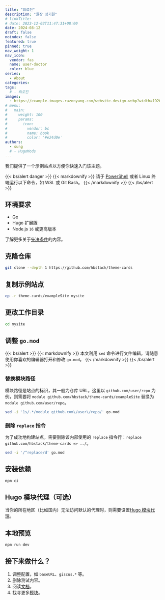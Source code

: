 ```yaml
---
title: "의료진"
description: "원장 성기원"
# linkTitle:
# date: 2023-12-02T11:47:31+08:00
date: 2024-08-12
draft: false
noindex: false
featured: true
pinned: true
nav_weight: 1
nav_icon:
  vendor: fas
  name: user-doctor
  color: blue
series:
  - About
categories:
tags:
  # - 의로진
images:
  - https://example-images.razonyang.com/website-design.webp?width=1920&height=1280
# menu:
#   main:
#     weight: 100
#     params:
#       icon:
#         vendor: bs
#         name: book
#         color: '#e24d0e'
authors:
  - sung
  # - HugoMods
---
```


我们提供了一个示例站点以方便你快速入门该主题。

{{< bs/alert danger >}}
{{< markdownify >}}
请于 [PowerShell](https://learn.microsoft.com/en-us/powershell/scripting/install/installing-powershell-on-windows) 或者 Linux 终端运行以下命令，如 WSL 或 Git Bash。
{{< /markdownify >}}
{{< /bs/alert >}}

## 环境要求

- Go
- Hugo 扩展版
- Node.js `16` 或更高版本

了解更多关于[先决条件](https://zh-hans.hbstack.dev/docs/getting-started/prerequisites/)的内容。

## 克隆仓库

```sh
git clone --depth 1 https://github.com/hbstack/theme-cards
```

## 复制示例站点

```sh
cp -r theme-cards/exampleSite mysite
```

## 更改工作目录

```sh
cd mysite
```

## 调整 `go.mod`

{{< bs/alert >}}
{{< markdownify >}}
本文利用 `sed` 命令进行文件编辑，请随意使用你喜欢的编辑器打开和修改 `go.mod`。
{{< /markdownify >}}
{{< /bs/alert >}}

### 替换模块路径

模块路径是站点的标识，其一般为仓库 URL，这里以 `github.com/user/repo` 为例，则需要将 `module github.com/hbstack/theme-cards/exampleSite` 替换为 `module github.com/user/repo`。

```sh
sed -i '1s/.*/module github.com\/user\/repo/' go.mod
```

### 删除 `replace` 指令

为了成功地构建站点，需要删除该内部使用的 `replace` 指令行：`replace github.com/hbstack/theme-cards => ../`。

```sh
sed -i '/^replace/d' go.mod
```

## 安装依赖

```sh
npm ci
```

## Hugo 模块代理（可选）

当你的所在地区（比如国内）无法访问默认的代理时，则需要设置[Hugo 模块代理](https://hugomods.com/blog/2023/04/go-and-hugo-proxy-servers/)。

## 本地预览

```sh
npm run dev
```

## 接下来做什么？

1. 调整配置，如 `baseURL`、`giscus.*` 等。
2. 删除测试内容。
3. 阅读[文档](https://zh-hans.hbstack.dev/)。
4. 找寻更多[模块](https://hbstack.dev/modules/)。
